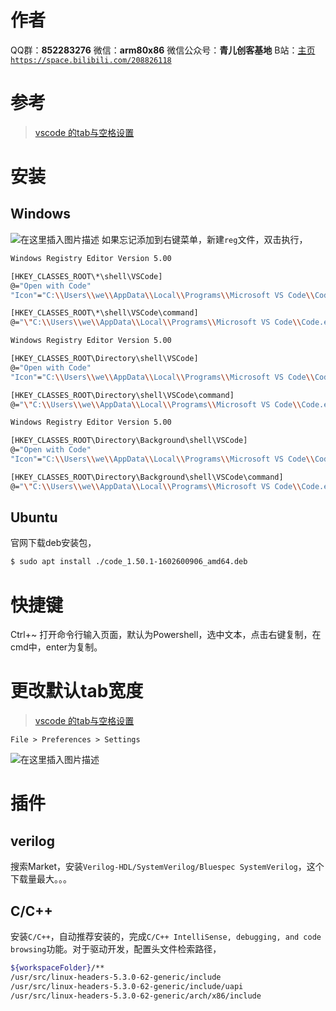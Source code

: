 ﻿# 作者
QQ群：**852283276**
微信：**arm80x86**
微信公众号：**青儿创客基地**
B站：[主页 `https://space.bilibili.com/208826118`](https://space.bilibili.com/208826118)


# 参考
> [vscode 的tab与空格设置](https://www.cnblogs.com/xuanmanstein/p/9181592.html)

# 安装
## Windows
![在这里插入图片描述](https://img-blog.csdnimg.cn/20190223223004221.PNG?x-oss-process=image/watermark,type_ZmFuZ3poZW5naGVpdGk,shadow_10,text_aHR0cHM6Ly9ibG9nLmNzZG4ubmV0L1podV9aaHVfMjAwOQ==,size_16,color_FFFFFF,t_70)
如果忘记添加到右键菜单，新建`reg`文件，双击执行，
```bash
Windows Registry Editor Version 5.00

[HKEY_CLASSES_ROOT\*\shell\VSCode]
@="Open with Code"
"Icon"="C:\\Users\\we\\AppData\\Local\\Programs\\Microsoft VS Code\\Code.exe"

[HKEY_CLASSES_ROOT\*\shell\VSCode\command]
@="\"C:\\Users\\we\\AppData\\Local\\Programs\\Microsoft VS Code\\Code.exe\" \"%1\""

Windows Registry Editor Version 5.00

[HKEY_CLASSES_ROOT\Directory\shell\VSCode]
@="Open with Code"
"Icon"="C:\\Users\\we\\AppData\\Local\\Programs\\Microsoft VS Code\\Code.exe"

[HKEY_CLASSES_ROOT\Directory\shell\VSCode\command]
@="\"C:\\Users\\we\\AppData\\Local\\Programs\\Microsoft VS Code\\Code.exe\" \"%V\""

Windows Registry Editor Version 5.00

[HKEY_CLASSES_ROOT\Directory\Background\shell\VSCode]
@="Open with Code"
"Icon"="C:\\Users\\we\\AppData\\Local\\Programs\\Microsoft VS Code\\Code.exe"

[HKEY_CLASSES_ROOT\Directory\Background\shell\VSCode\command]
@="\"C:\\Users\\we\\AppData\\Local\\Programs\\Microsoft VS Code\\Code.exe\" \"%V\""
```

## Ubuntu
官网下载deb安装包，
```bash
$ sudo apt install ./code_1.50.1-1602600906_amd64.deb
```

# 快捷键
Ctrl+~ 打开命令行输入页面，默认为Powershell，选中文本，点击右键复制，在cmd中，enter为复制。

# 更改默认tab宽度
> [vscode 的tab与空格设置](https://www.cnblogs.com/xuanmanstein/p/9181592.html)

```shell
File > Preferences > Settings
```
![在这里插入图片描述](https://img-blog.csdnimg.cn/20190227212157955.png?x-oss-process=image/watermark,type_ZmFuZ3poZW5naGVpdGk,shadow_10,text_aHR0cHM6Ly9ibG9nLmNzZG4ubmV0L1podV9aaHVfMjAwOQ==,size_16,color_FFFFFF,t_70)
# 插件
## verilog
搜索Market，安装`Verilog-HDL/SystemVerilog/Bluespec SystemVerilog`，这个下载量最大。。。

## C/C++
安装`C/C++`，自动推荐安装的，完成`C/C++ IntelliSense, debugging, and code browsing`功能。对于驱动开发，配置头文件检索路径，
```bash
${workspaceFolder}/**
/usr/src/linux-headers-5.3.0-62-generic/include
/usr/src/linux-headers-5.3.0-62-generic/include/uapi
/usr/src/linux-headers-5.3.0-62-generic/arch/x86/include
```

